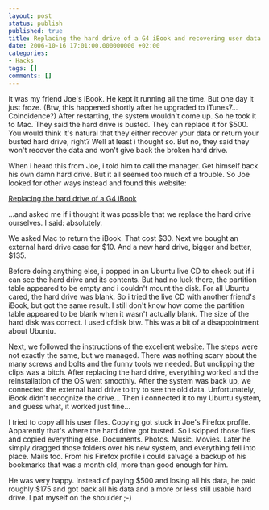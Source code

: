 ```yaml
---
layout: post
status: publish
published: true
title: Replacing the hard drive of a G4 iBook and recovering user data
date: 2006-10-16 17:01:00.000000000 +02:00
categories:
- Hacks
tags: []
comments: []
---
```

It was my friend Joe's iBook. He kept it running all the time. But one day it just froze. (Btw, this happened shortly after he upgraded to iTunes7... Coincidence?) After restarting, the system wouldn't come up. So he took it to Mac. They said the hard drive is busted. They can replace it for $500. You would think it's natural that they either recover your data or return your busted hard drive, right? Well at least i thought so. But no, they said they won't recover the data and won't give back the broken hard drive.

When i heard this from Joe, i told him to call the manager. Get himself back his own damn hard drive. But it all seemed too much of a trouble. So Joe looked for other ways instead and found this website:

<a href="http://www.sterpin.net/uk/ddibookg4uk.htm">Replacing the hard drive of a G4 iBook</a>

...and asked me if i thought it was possible that we replace the hard drive ourselves. I said: absolutely.

We asked Mac to return the iBook. That cost $30.
Next we bought an external hard drive case for $10.
And a new hard drive, bigger and better, $135.

Before doing anything else, i popped in an Ubuntu live CD to check out if i can see the hard drive and its contents. But had no luck there, the partition table appeared to be empty and i couldn't mount the disk. For all Ubuntu cared, the hard drive was blank. So i tried the live CD with another friend's iBook, but got the same result. I still don't know how come the partition table appeared to be blank when it wasn't actually blank. The size of the hard disk was correct. I used cfdisk btw. This was a bit of a disappointment about Ubuntu.

Next, we followed the instructions of the excellent website. The steps were not exactly the same, but we managed. There was nothing scary about the many screws and bolts and the funny tools we needed. But unclipping the clips was a bitch.
After replacing the hard drive, everything worked and the reinstallation of the OS went smoothly. After the system was back up, we connected the external hard drive to try to see the old data. Unfortunately, iBook didn't recognize the drive... Then i connected it to my Ubuntu system, and guess what, it worked just fine...

I tried to copy all his user files. Copying got stuck in Joe's Firefox profile. Apparently that's where the hard drive got busted. So i skipped those files and copied everything else. Documents. Photos. Music. Movies. Later he simply dragged those folders over his new system, and everything fell into place. Mails too. From his Firefox profile i could salvage a backup of his bookmarks that was a month old, more than good enough for him.

He was very happy. Instead of paying $500 and losing all his data, he paid roughly $175 and got back all his data and a more or less still usable hard drive. I pat myself on the shoulder ;-)
